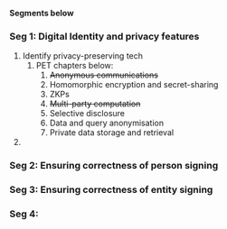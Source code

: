 **Segments below**

### Seg 1: Digital Identity and privacy features
1. Identify privacy-preserving tech
	1. PET chapters below:
		1. ~~Anonymous communications~~
		2. Homomorphic encryption and secret-sharing
		3. ZKPs
		4. ~~Multi-party computation~~
		5. Selective disclosure
		6. Data and query anonymisation
		7. Private data storage and retrieval
2. 

### Seg 2: Ensuring correctness of person signing

### Seg 3: Ensuring correctness of entity signing

### Seg 4: 